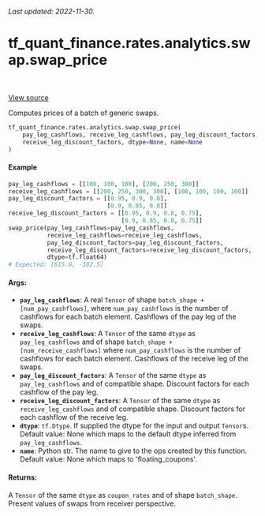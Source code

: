 <!--
This file is generated by a tool. Do not edit directly.
For open-source contributions the docs will be updated automatically.
-->

*Last updated: 2022-11-30.*

<div itemscope itemtype="http://developers.google.com/ReferenceObject">
<meta itemprop="name" content="tf_quant_finance.rates.analytics.swap.swap_price" />
<meta itemprop="path" content="Stable" />
</div>

# tf_quant_finance.rates.analytics.swap.swap_price

<!-- Insert buttons and diff -->

<table class="tfo-notebook-buttons tfo-api" align="left">
</table>

<a target="_blank" href="https://github.com/google/tf-quant-finance/blob/master/tf_quant_finance/rates/analytics/swap.py">View source</a>



Computes prices of a batch of generic swaps.

```python
tf_quant_finance.rates.analytics.swap.swap_price(
    pay_leg_cashflows, receive_leg_cashflows, pay_leg_discount_factors,
    receive_leg_discount_factors, dtype=None, name=None
)
```



<!-- Placeholder for "Used in" -->

#### Example
```python
pay_leg_cashflows = [[100, 100, 100], [200, 250, 300]]
receive_leg_cashflows = [[200, 250, 300, 300], [100, 100, 100, 100]]
pay_leg_discount_factors = [[0.95, 0.9, 0.8],
                            [0.9, 0.85, 0.8]]
receive_leg_discount_factors = [[0.95, 0.9, 0.8, 0.75],
                                [0.9, 0.85, 0.8, 0.75]]
swap_price(pay_leg_cashflows=pay_leg_cashflows,
           receive_leg_cashflows=receive_leg_cashflows,
           pay_leg_discount_factors=pay_leg_discount_factors,
           receive_leg_discount_factors=receive_leg_discount_factors,
           dtype=tf.float64)
# Expected: [615.0, -302.5]
```

#### Args:


* <b>`pay_leg_cashflows`</b>: A real `Tensor` of shape
  `batch_shape + [num_pay_cashflows]`, where `num_pay_cashflows` is the
  number of cashflows for each batch element. Cashflows of the pay leg of
  the swaps.
* <b>`receive_leg_cashflows`</b>: A `Tensor` of the same `dtype` as `pay_leg_cashflows`
  and of shape `batch_shape + [num_receive_cashflows]` where
  `num_pay_cashflows` is the number of cashflows for each batch element.
  Cashflows of the receive leg of the swaps.
* <b>`pay_leg_discount_factors`</b>: A `Tensor` of the same `dtype` as
  `pay_leg_cashflows` and of compatible shape. Discount factors for each
  cashflow of the pay leg.
* <b>`receive_leg_discount_factors`</b>: A `Tensor` of the same `dtype` as
  `receive_leg_cashflows` and of compatible shape. Discount factors for each
  cashflow of the receive leg.
* <b>`dtype`</b>: `tf.Dtype`. If supplied the dtype for the input and output `Tensor`s.
  Default value: None which maps to the default dtype inferred from
  `pay_leg_cashflows`.
* <b>`name`</b>: Python str. The name to give to the ops created by this function.
  Default value: None which maps to 'floating_coupons'.


#### Returns:

A `Tensor` of the same `dtype` as `coupon_rates` and of shape `batch_shape`.
Present values of swaps from receiver perspective.
